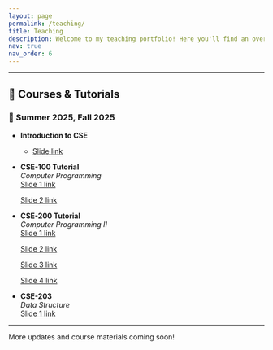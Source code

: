 ```yaml
---
layout: page
permalink: /teaching/
title: Teaching
description: Welcome to my teaching portfolio! Here you'll find an overview of the courses and tutorial sessions I've taught, organized by semester and topic. I regularly update this page with slide links and materials for students and collaborators.
nav: true
nav_order: 6
---
```





---

## 📖 Courses & Tutorials

### 📅 Summer 2025, Fall 2025

- **Introduction to CSE**
  - [Slide link](https://docs.google.com/presentation/d/1OC3JZnKx96qGrZS7ZopTLgeGgmbajM_iaAvlIqJGeig/edit?usp=sharing)

- **CSE-100 Tutorial**  
  *Computer Programming*  
  [Slide 1 link](https://docs.google.com/presentation/d/1Znt_QzEY2B3D8Z_mXD9G3NRRoyFWoVnTMvhh054HPAc/edit?usp=sharing)
  
  [Slide 2 link](https://docs.google.com/presentation/d/1yzLId1s0juY8SeAd8ivQAn_kDC-OPCooKmPptMDfG1Q/edit?usp=sharing)

- **CSE-200 Tutorial**  
  *Computer Programming II*  
  [Slide 1 link](https://docs.google.com/presentation/d/1f1HGqSCe5qYzeGy6DYcjpW5H68nJPPNzdBvnG_22QzI/edit?usp=sharing) 
    
  [Slide 2 link](https://docs.google.com/presentation/d/1Zc0DNWwJ8MjizewlW9f88YUYzdGO1B3HhleIJTFOuuQ/edit?usp=sharing)

  [Slide 3 link](https://docs.google.com/presentation/d/1cZXR7NpX4Oxw_rEpnY-JsEXNrgtukhMcG98LHw7wjE4/edit?usp=drivesdk)

  [Slide 4 link](https://docs.google.com/presentation/d/1Fo5qBTaD6jLCwSdhubBd8w0msD_r-c_FOK-eqJRILs4/edit?usp=drivesdk)


- **CSE-203**  
  *Data Structure*  
  [Slide 1 link](https://docs.google.com/presentation/d/1n4HkTZ9GbmmfyY5fYQty--YtbyfZ3x5hS8jVOBMvEV8/edit?usp=sharing)

---

More updates and course materials coming soon!

